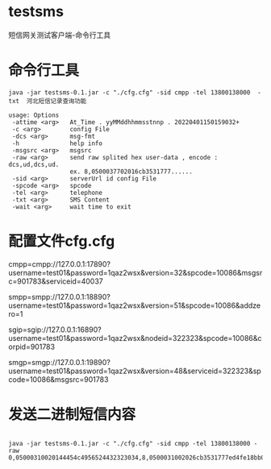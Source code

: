 # testsms
短信网关测试客户端-命令行工具

# 命令行工具
```
java -jar testsms-0.1.jar -c "./cfg.cfg" -sid cmpp -tel 13800138000  -txt  河北短信记录查询功能

usage: Options
 -attime <arg>   At_Time . yyMMddhhmmsstnnp . 20220401150159032+
 -c <arg>        config File
 -dcs <arg>      msg-fmt
 -h              help info
 -msgsrc <arg>   msgsrc
 -raw <arg>      send raw splited hex user-data , encode : dcs,ud,dcs,ud.
                 ex. 8,0500037702016cb3531777......
 -sid <arg>      serverUrl id config File
 -spcode <arg>   spcode
 -tel <arg>      telephone
 -txt <arg>      SMS Content
 -wait <arg>     wait time to exit

```

# 配置文件cfg.cfg

cmpp=cmpp://127.0.0.1:17890?username=test01&password=1qaz2wsx&version=32&spcode=10086&msgsrc=901783&serviceid=40037

smpp=smpp://127.0.0.1:18890?username=test01&password=1qaz2wsx&version=51&spcode=10086&addzero=1

sgip=sgip://127.0.0.1:16890?username=test01&password=1qaz2wsx&nodeid=322323&spcode=10086&corpid=901783

smgp=smgp://127.0.0.1:19890?username=test01&password=1qaz2wsx&version=48&serviceid=322323&spcode=10086&msgsrc=901783

# 发送二进制短信内容
```

java -jar testsms-0.1.jar -c "./cfg.cfg" -sid cmpp -tel 13800138000 -raw 0,05000310020144454c4956524432323034,8,0500031002026cb3531777ed4fe18bb0

```
